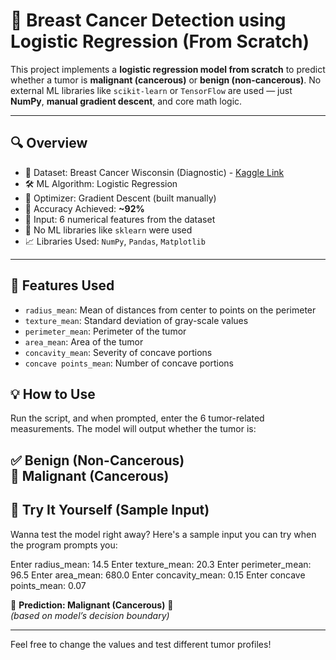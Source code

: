 # 🧬 Breast Cancer Detection using Logistic Regression (From Scratch)

This project implements a **logistic regression model from scratch** to predict whether a tumor is **malignant (cancerous)** or **benign (non-cancerous)**. No external ML libraries like `scikit-learn` or `TensorFlow` are used — just **NumPy**, **manual gradient descent**, and core math logic.

---

## 🔍 Overview

- 📂 Dataset: Breast Cancer Wisconsin (Diagnostic) - [Kaggle Link](https://www.kaggle.com/datasets/uciml/breast-cancer-wisconsin-data)
- 🛠️ ML Algorithm: Logistic Regression
- 🔁 Optimizer: Gradient Descent (built manually)
- 🧮 Accuracy Achieved: **~92%**
- 🧠 Input: 6 numerical features from the dataset
- 🚫 No ML libraries like `sklearn` were used
- 📈 Libraries Used: `NumPy`, `Pandas`, `Matplotlib`

---

## 🧪 Features Used

- `radius_mean`: Mean of distances from center to points on the perimeter
- `texture_mean`: Standard deviation of gray-scale values
- `perimeter_mean`: Perimeter of the tumor
- `area_mean`: Area of the tumor
- `concavity_mean`: Severity of concave portions
- `concave points_mean`: Number of concave portions
## 💡 How to Use

Run the script, and when prompted, enter the 6 tumor-related measurements. The model will output whether the tumor is:

✅ **Benign (Non-Cancerous)**  
🚨 **Malignant (Cancerous)**
---

## 🧪 Try It Yourself (Sample Input)

Wanna test the model right away? Here's a sample input you can try when the program prompts you:

Enter radius_mean: 14.5
Enter texture_mean: 20.3
Enter perimeter_mean: 96.5
Enter area_mean: 680.0
Enter concavity_mean: 0.15
Enter concave points_mean: 0.07

🧬 **Prediction: Malignant (Cancerous)** 🚨  
*(based on model’s decision boundary)*

---

Feel free to change the values and test different tumor profiles!
